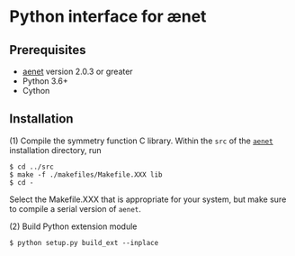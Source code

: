 # Python interface for ænet

## Prerequisites

- [aenet](https://github.com/atomisticnet/aenet) version 2.0.3 or greater
- Python 3.6+
- Cython

## Installation

(1) Compile the symmetry function C library. Within the `src` of the [`aenet`](https://github.com/atomisticnet/aenet) installation directory, run

    $ cd ../src
    $ make -f ./makefiles/Makefile.XXX lib
    $ cd -

Select the Makefile.XXX that is appropriate for your system, but make sure to compile a serial version of `aenet`.

(2) Build Python extension module

    $ python setup.py build_ext --inplace
